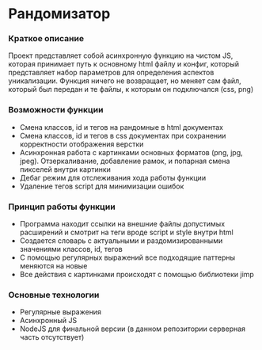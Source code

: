 <h1>Рандомизатор</h1>
<h3>Краткое описание</h3>
<p>
  Проект представляет собой асинхронную функцию на чистом JS, которая принимает
  путь к основному html файлу и конфиг, который представляет набор параметров
  для определения аспектов уникализации. Функция ничего не возвращает, но меняет
  сам файл, который был передан и те файлы, к которым он подключался (css, png)
</p>
<h3>Возможности функции</h3>
<ul>
  <li>Смена классов, id и тегов на рандомные в html документах</li>
  <li>
    Смена классов, id и тегов в css документах при сохранении корректности
    отображения верстки
  </li>
  <li>
    Асинхронная работа с картинками основных форматов (png, jpg, jpeg).
    Отзеркаливание, добавление рамок, и попарная смена пикселей внутри картинки
  </li>
  <li>Дебаг режим для отслеживания хода работы функции</li>
  <li>Удаление тегов script для минимизации ошибок</li>
</ul>
<h3>Принцип работы функции</h3>
<ul>
  <li>
    Программа находит ссылки на внешние файлы допустимых расширений и смотрит на
    теги вроде script и style внутри html
  </li>
  <li>
    Создается словарь с актуальными и раздомизированными значениями классов, id,
    тегов
  </li>
  <li>
    С помощью регулярных выражений все подходящие паттерны меняются на новые
  </li>
  <li>Все действия с картинками происходят с помощью библиотеки jimp</li>
</ul>
<h3>Основные технологии</h3>
<ul>
  <li>Регулярные выражения</li>
  <li>Асинхронный JS</li>
  <li>
    NodeJS для финальной версии (в данном репозитории серверная часть
    отсутствует)
  </li>
</ul>

